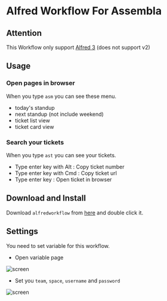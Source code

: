 
# Alfred Workflow For Assembla

## Attention

This Workflow only support [Alfred 3](https://www.alfredapp.com/) (does not support v2)

## Usage

### Open pages in browser

When you type `asm` you can see these menu.

- today's standup
- next standup (not include weekend) 
- ticket list view
- ticket card view

### Search your tickets

When you type `ast` you can see your tickets.

- Type enter key with Alt : Copy ticket number
- Type enter key with Cmd : Copy ticket url
- Type enter key : Open ticket in browser

## Download and Install

Download `alfredworkflow` from [here](https://github.com/tomoyukikashiro/assembla-alfred-workflow/releases/latest) and double click it.

## Settings

You need to set variable for this workflow.

- Open variable page

![screen](https://i.gyazo.com/a547897bf33d3cf3dc122c18f8cc6ae9.png)

- Set you `team`, `space`, `username` and `password`

![screen](https://i.gyazo.com/a96dc8861135e740e5542d0c4ac1ff8a.png)
